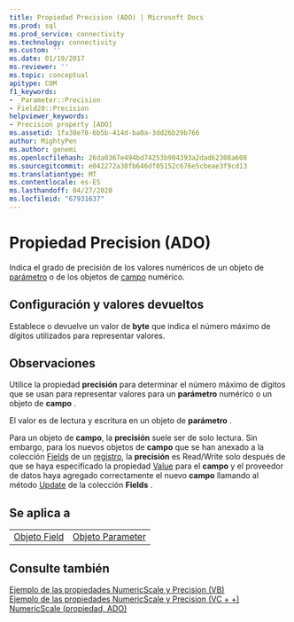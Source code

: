 ```yaml
---
title: Propiedad Precision (ADO) | Microsoft Docs
ms.prod: sql
ms.prod_service: connectivity
ms.technology: connectivity
ms.custom: ''
ms.date: 01/19/2017
ms.reviewer: ''
ms.topic: conceptual
apitype: COM
f1_keywords:
- _Parameter::Precision
- Field20::Precision
helpviewer_keywords:
- Precision property [ADO]
ms.assetid: 1fa38e78-6b5b-414d-ba0a-3dd26b29b766
author: MightyPen
ms.author: genemi
ms.openlocfilehash: 26da0367e494bd74253b904393a2dad62308a608
ms.sourcegitcommit: e042272a38fb646df05152c676e5cbeae3f9cd13
ms.translationtype: MT
ms.contentlocale: es-ES
ms.lasthandoff: 04/27/2020
ms.locfileid: "67931637"
---
```

# <a name="precision-property-ado"></a>Propiedad Precision (ADO)
Indica el grado de precisión de los valores numéricos de un objeto de [parámetro](../../../ado/reference/ado-api/parameter-object.md) o de los objetos de [campo](../../../ado/reference/ado-api/field-object.md) numérico.  
  
## <a name="settings-and-return-values"></a>Configuración y valores devueltos  
 Establece o devuelve un valor de **byte** que indica el número máximo de dígitos utilizados para representar valores.  
  
## <a name="remarks"></a>Observaciones  
 Utilice la propiedad **precisión** para determinar el número máximo de dígitos que se usan para representar valores para un **parámetro** numérico o un objeto de **campo** .  
  
 El valor es de lectura y escritura en un objeto de **parámetro** .  
  
 Para un objeto de **campo**, la **precisión** suele ser de solo lectura. Sin embargo, para los nuevos objetos de **campo** que se han anexado a la colección [Fields](../../../ado/reference/ado-api/fields-collection-ado.md) de un [registro](../../../ado/reference/ado-api/record-object-ado.md), la **precisión** es Read/Write solo después de que se haya especificado la propiedad [Value](../../../ado/reference/ado-api/value-property-ado.md) para el **campo** y el proveedor de datos haya agregado correctamente el nuevo **campo** llamando al método [Update](../../../ado/reference/ado-api/update-method.md) de la colección **Fields** .  
  
## <a name="applies-to"></a>Se aplica a  
  
|||  
|-|-|  
|[Objeto Field](../../../ado/reference/ado-api/field-object.md)|[Objeto Parameter](../../../ado/reference/ado-api/parameter-object.md)|  
  
## <a name="see-also"></a>Consulte también  
 [Ejemplo de las propiedades NumericScale y Precision (VB)](../../../ado/reference/ado-api/numericscale-and-precision-properties-example-vb.md)   
 [Ejemplo de las propiedades NumericScale y Precision (VC + +)](../../../ado/reference/ado-api/numericscale-and-precision-properties-example-vc.md)   
 [NumericScale (propiedad, ADO)](../../../ado/reference/ado-api/numericscale-property-ado.md)
